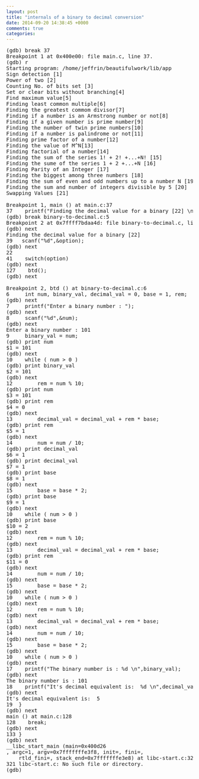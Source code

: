 ```yaml
---
layout: post
title: "internals of a binary to decimal conversion"
date: 2014-09-20 14:38:45 +0000
comments: true
categories: 
---
```


<pre>
(gdb) break 37
Breakpoint 1 at 0x400e00: file main.c, line 37.
(gdb) r
Starting program: /home/jeffrin/beautifulwork/lib/app 
Sign detection [1] 
Power of two [2] 
Counting No. of bits set [3] 
Set or clear bits without branching[4] 
Find maximum value[5] 
Finding least common multiple[6] 
Finding the greatest commom divisor[7] 
Finding if a number is an Armstrong number or not[8] 
Finding if a given number is prime number[9]  
Finding the number of twin prime numbers[10] 
Finding if a number is palindrome or not[11] 
Finding prime factor of a number[12] 
Finding the value of M^N[13] 
Finding factorial of a number[14] 
Finding the sum of the series 1! + 2! +...+N! [15] 
Finding the sume of the series 1 + 2 +...+N [16] 
Finding Parity of an Integer [17] 
Finding the biggest among three numbers [18] 
Finding the sum of even and odd numbers up to a number N [19] 
Finding the sum and number of integers divisible by 5 [20] 
Swapping Values [21] 

Breakpoint 1, main () at main.c:37
37	  printf("Finding the decimal value for a binary [22] \n");
(gdb) break binary-to-decimal.c:5
Breakpoint 2 at 0x7ffff7bdaa4d: file binary-to-decimal.c, line 5.
(gdb) next
Finding the decimal value for a binary [22] 
39	 scanf("%d",&option); 
(gdb) next
22
41	  switch(option)
(gdb) next
127	   btd();
(gdb) next

Breakpoint 2, btd () at binary-to-decimal.c:6
6	  int num, binary_val, decimal_val = 0, base = 1, rem;
(gdb) next
7	  printf("Enter a binary number : ");
(gdb) next
8	  scanf("%d",&num);
(gdb) next
Enter a binary number : 101
9	  binary_val = num;
(gdb) print num
$1 = 101
(gdb) next
10	  while ( num > 0 )
(gdb) print binary_val
$2 = 101
(gdb) next
12	      rem = num % 10;
(gdb) print num
$3 = 101
(gdb) print rem
$4 = 0
(gdb) next
13	      decimal_val = decimal_val + rem * base;
(gdb) print rem
$5 = 1
(gdb) next
14	      num = num / 10;
(gdb) print decimal_val
$6 = 1
(gdb) print decimal_val
$7 = 1
(gdb) print base
$8 = 1
(gdb) next
15	      base = base * 2;
(gdb) print base
$9 = 1
(gdb) next
10	  while ( num > 0 )
(gdb) print base
$10 = 2
(gdb) next
12	      rem = num % 10;
(gdb) next
13	      decimal_val = decimal_val + rem * base;
(gdb) print rem
$11 = 0
(gdb) next
14	      num = num / 10;
(gdb) next
15	      base = base * 2;
(gdb) next
10	  while ( num > 0 )
(gdb) next
12	      rem = num % 10;
(gdb) next
13	      decimal_val = decimal_val + rem * base;
(gdb) next
14	      num = num / 10;
(gdb) next
15	      base = base * 2;
(gdb) next
10	  while ( num > 0 )
(gdb) next
17	  printf("The binary number is : %d \n",binary_val);
(gdb) next
The binary number is : 101 
18	  printf("It's decimal equivalent is:  %d \n",decimal_val);
(gdb) next
It's decimal equivalent is:  5 
19	}
(gdb) next
main () at main.c:128
128	   break;
(gdb) next
133	}
(gdb) next
__libc_start_main (main=0x400d26 <main>, argc=1, argv=0x7fffffffe3f8, init=<optimized out>, fini=<optimized out>, 
    rtld_fini=<optimized out>, stack_end=0x7fffffffe3e8) at libc-start.c:321
321	libc-start.c: No such file or directory.
(gdb) 


</pre>